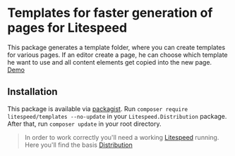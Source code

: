 # Templates for faster generation of pages for Litespeed

This package generates a template folder, where you can create templates for various pages. If an editor create a page,
he can choose which template he want to use and all content elements get copied into the new page.
[Demo](https://elements.litespeed.io/templates)

## Installation

This package is available via [packagist]. Run `composer require litespeed/templates --no-update` in your
`Litespeed.Distribution` package. After that, run `composer update` in your root directory.

> In order to work correctly you'll need a working [Litespeed] running. Here you'll find the basis [Distribution]

[litespeed]: https://litespeed.io
[distribution]: https://github.com/LitespeedProject/Distribution
[packagist]: https://packagist.org/packages/litespeed/templates
